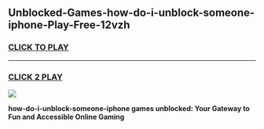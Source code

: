
## Unblocked-Games-how-do-i-unblock-someone-iphone-Play-Free-12vzh
<h3>
<a href="https://premium76.site?title=how-do-i-unblock-someone-iphone&ref=23A">CLICK TO PLAY</a></h3>
<hr>

<h3>
<a href="https://premium76.site?title=how-do-i-unblock-someone-iphone&ref=23A">CLICK 2 PLAY</a>
  
</h3>

<a href="https://premium76.site?title=how-do-i-unblock-someone-iphone&ref=23A"><img src="https://clearcache.store/games.png"></a>


**how-do-i-unblock-someone-iphone games unblocked: Your Gateway to Fun and Accessible Online Gaming**
